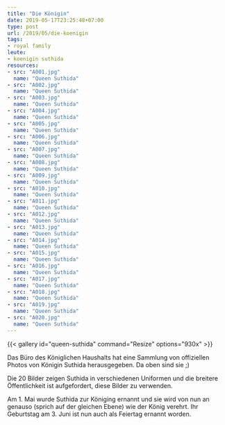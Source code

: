 ```yaml
---
title: "Die Königin"
date: 2019-05-17T23:25:48+07:00
type: post
url: /2019/05/die-koenigin
tags:
- royal family
leute:
- koenigin suthida
resources:
- src: "A001.jpg"
  name: "Queen Suthida"
- src: "A002.jpg"
  name: "Queen Suthida"
- src: "A003.jpg"
  name: "Queen Suthida"
- src: "A004.jpg"
  name: "Queen Suthida"
- src: "A005.jpg"
  name: "Queen Suthida"
- src: "A006.jpg"
  name: "Queen Suthida"
- src: "A007.jpg"
  name: "Queen Suthida"
- src: "A008.jpg"
  name: "Queen Suthida"
- src: "A009.jpg"
  name: "Queen Suthida"
- src: "A010.jpg"
  name: "Queen Suthida"
- src: "A011.jpg"
  name: "Queen Suthida"
- src: "A012.jpg"
  name: "Queen Suthida"
- src: "A013.jpg"
  name: "Queen Suthida"
- src: "A014.jpg"
  name: "Queen Suthida"
- src: "A015.jpg"
  name: "Queen Suthida"
- src: "A016.jpg"
  name: "Queen Suthida"
- src: "A017.jpg"
  name: "Queen Suthida"
- src: "A018.jpg"
  name: "Queen Suthida"
- src: "A019.jpg"
  name: "Queen Suthida"
- src: "A020.jpg"
  name: "Queen Suthida"
---
```


{{< gallery id="queen-suthida" command="Resize" options="930x" >}}

Das B&uuml;ro des K&ouml;niglichen Haushalts hat eine Sammlung von offiziellen Photos von K&ouml;nigin Suthida herausgegeben. Da oben sind sie ;)

Die 20 Bilder zeigen Suthida in verschiedenen Uniformen und die breitere &Ouml;ffentlichkeit ist aufgefordert, diese Bilder zu verwenden. 

Am 1. Mai wurde Suthida zur K&ouml;niging ernannt und sie wird von nun an genauso (sprich auf der gleichen Ebene) wie der K&ouml;nig verehrt. Ihr Geburtstag am 3. Juni ist nun auch als Feiertag ernannt worden. 
